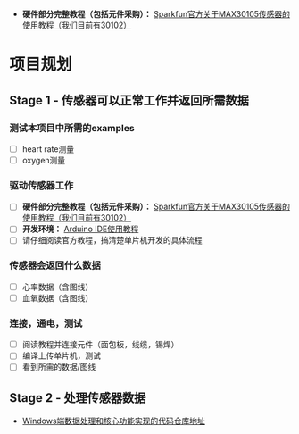 
- **硬件部分完整教程（包括元件采购）：** [Sparkfun官方关于MAX30105传感器的使用教程（我们目前有30102）](https://learn.sparkfun.com/tutorials/max30105-particle-and-pulse-ox-sensor-hookup-guide)

# 项目规划

## Stage 1 - 传感器可以正常工作并返回所需数据

### 测试本项目中所需的examples

- [ ] heart rate测量
- [ ] oxygen测量

### 驱动传感器工作

- [ ] **硬件部分完整教程（包括元件采购）：** [Sparkfun官方关于MAX30105传感器的使用教程（我们目前有30102）](https://learn.sparkfun.com/tutorials/max30105-particle-and-pulse-ox-sensor-hookup-guide)
- [ ] **开发环境：** [Arduino IDE使用教程](https://www.arduino.cc/en/Guide/Windows)
- [ ] 请仔细阅读官方教程，搞清楚单片机开发的具体流程

### 传感器会返回什么数据

- [ ] 心率数据（含图线）
- [ ] 血氧数据（含图线）
  
### 连接，通电，测试

- [ ] 阅读教程并连接元件（面包板，线缆，锡焊）
- [ ] 编译上传单片机，测试
- [ ] 看到所需的数据/图线
  
## Stage 2 - 处理传感器数据

- [Windows端数据处理和核心功能实现的代码仓库地址](https://github.com/project-max30102/client-win)